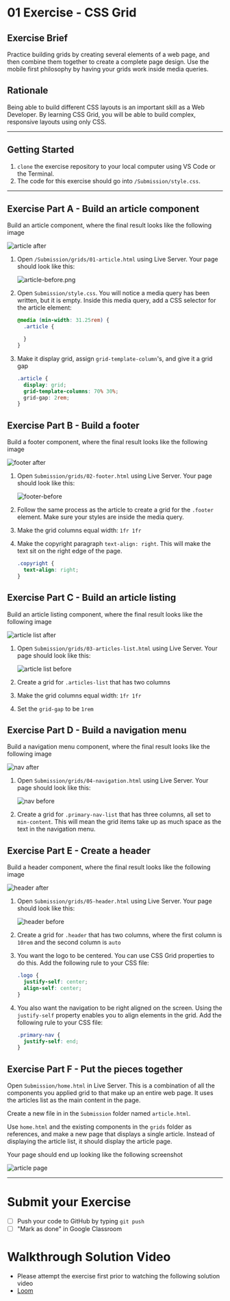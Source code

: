 # 01 Exercise - CSS Grid

## Exercise Brief

Practice building grids by creating several elements of a web page, and then combine them together to create a complete page design. Use the mobile first philosophy by having your grids work inside media queries.

## Rationale

Being able to build different CSS layouts is an important skill as a Web Developer. By learning CSS Grid, you will be able to build complex, responsive layouts using only CSS.

---

## Getting Started

1. `clone` the exercise repository to your local computer using VS Code or the Terminal.
2. The code for this exercise should go into `/Submission/style.css`.

---

## Exercise Part A - Build an article component

Build an article component, where the final result looks like the following image

![article after](docs/article-after.png)

1. Open `/Submission/grids/01-article.html` using Live Server. Your page should look like this:
    
    ![article-before.png](docs/article-before.png)

2. Open `Submission/style.css`. You will notice a media query has been written, but it is empty. Inside this media query, add a CSS selector for the article element:

    ```css
    @media (min-width: 31.25rem) {
      .article {

      }
    }
    ```

3. Make it display grid, assign `grid-template-column`'s, and give it a grid gap

    ```css
    .article {
      display: grid;
      grid-template-columns: 70% 30%;
      grid-gap: 2rem;
    }
    ```

## Exercise Part B - Build a footer

Build a footer component, where the final result looks like the following image

![footer after](docs/footer-after.png)

1. Open `Submission/grids/02-footer.html` using Live Server. Your page should look like this:
  
    ![footer-before](docs/footer-before.png)  

2. Follow the same process as the article to create a grid for the `.footer` element. Make sure your styles are inside the media query.
3. Make the grid columns equal width: `1fr 1fr`
4. Make the copyright paragraph `text-align: right`. This will make the text sit on the right edge of the page. 

    ```css
    .copyright {
      text-align: right;
    }
    ```

## Exercise Part C - Build an article listing

Build an article listing component, where the final result looks like the following image

![article list after](docs/article-list-after.png)

1. Open `Submission/grids/03-articles-list.html` using Live Server. Your page should look like this:
  
    ![article list before](docs/article-list-before.png)

2. Create a grid for `.articles-list` that has two columns
3. Make the grid columns equal width: `1fr 1fr`
4. Set the `grid-gap` to be `1rem`

## Exercise Part D - Build a navigation menu

Build a navigation menu component, where the final result looks like the following image

![nav after](docs/nav-after.png)

1. Open `Submission/grids/04-navigation.html` using Live Server. Your page should look like this:
  
    ![nav before](docs/nav-before.png)

2. Create a grid for                                                                                             `.primary-nav-list` that has three columns, all set to `min-content`. This will mean the grid items take up as much space as the text in the navigation menu.

## Exercise Part E - Create a header

Build a header component, where the final result looks like the following image

![header after](docs/header-after.png)

1. Open `Submission/grids/05-header.html` using Live Server. Your page should look like this:
  
    ![header before](docs/header-before.png)

2. Create a grid for `.header` that has two columns, where the first column is `10rem` and the second column is `auto`
3. You want the logo to be centered. You can use CSS Grid properties to do this. Add the following rule to your CSS file:

    ```css
    .logo {
      justify-self: center;
      align-self: center;
    }
    ```

4. You also want the navigation to be right aligned on the screen. Using the `justify-self` property enables you to align elements in the grid. Add the following rule to your CSS file:

    ```css
    .primary-nav {
      justify-self: end;
    }
    ```

## Exercise Part F - Put the pieces together

Open `Submission/home.html` in Live Server. This is a combination of all the components you applied grid to that make up an entire web page. It uses the articles list as the main content in the page.

Create a new file in in the `Submission` folder named `article.html`. 

Use `home.html` and the existing components in the `grids` folder as references, and make a new page that displays a single article. Instead of displaying the article list, it should display the article page.

Your page should end up looking like the following screenshot

![article page](docs/article-page.png)


---

# Submit your Exercise

- [ ] Push your code to GitHub by typing `git push`
- [ ] "Mark as done" in Google Classroom

# Walkthrough Solution Video

- Please attempt the exercise first prior to watching the following solution video
- [Loom](https://www.loom.com/share/6a79819010de40fa9dfe644c55899cdf)
